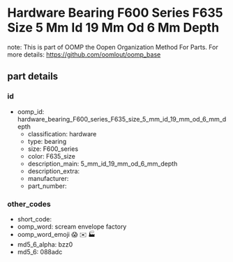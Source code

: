 # Hardware Bearing F600 Series F635 Size 5 Mm Id 19 Mm Od 6 Mm Depth  

note: This is part of OOMP the Oopen Organization Method For Parts. For more details: https://github.com/oomlout/oomp_base

##  part details





### id
* oomp_id: hardware_bearing_F600_series_F635_size_5_mm_id_19_mm_od_6_mm_depth
  * classification: hardware
  * type: bearing
  * size: F600_series
  * color: F635_size
  * description_main: 5_mm_id_19_mm_od_6_mm_depth
  * description_extra: 
  * manufacturer: 
  * part_number: 

### other_codes
* short_code: 
* oomp_word: scream envelope factory
* oomp_word_emoji :scream: :envelope: :factory:
* md5_6_alpha: bzz0
* md5_6: 088adc